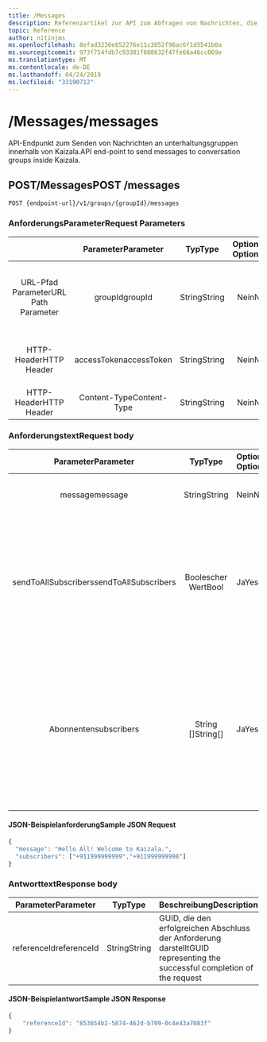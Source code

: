 ```yaml
---
title: /Messages
description: Referenzartikel zur API zum Abfragen von Nachrichten, die an Ina Group gesendet wurden
topic: Reference
author: nitinjms
ms.openlocfilehash: 8efad3236e852276e11c3052f98ac6f1d5541b0a
ms.sourcegitcommit: 973f754fdb7c93381f808632f47fe66a46cc069e
ms.translationtype: MT
ms.contentlocale: de-DE
ms.lasthandoff: 04/24/2019
ms.locfileid: "33190712"
---
```

# <a name="messages"></a><span data-ttu-id="182cf-103">/Messages</span><span class="sxs-lookup"><span data-stu-id="182cf-103">/messages</span></span>

<span data-ttu-id="182cf-104">API-Endpunkt zum Senden von Nachrichten an unterhaltungsgruppen innerhalb von Kaizala.</span><span class="sxs-lookup"><span data-stu-id="182cf-104">API end-point to send messages to conversation groups inside Kaizala.</span></span>

## <a name="post-messages"></a><span data-ttu-id="182cf-105">POST/Messages</span><span class="sxs-lookup"><span data-stu-id="182cf-105">POST /messages</span></span>

    POST {endpoint-url}/v1/groups/{groupId}/messages

### <a name="request-parameters"></a><span data-ttu-id="182cf-106">AnforderungsParameter</span><span class="sxs-lookup"><span data-stu-id="182cf-106">Request Parameters</span></span>

|  | <span data-ttu-id="182cf-107">Parameter</span><span class="sxs-lookup"><span data-stu-id="182cf-107">Parameter</span></span> | <span data-ttu-id="182cf-108">Typ</span><span class="sxs-lookup"><span data-stu-id="182cf-108">Type</span></span> | <span data-ttu-id="182cf-109">Optional?</span><span class="sxs-lookup"><span data-stu-id="182cf-109">Optional?</span></span> | <span data-ttu-id="182cf-110">Beschreibung</span><span class="sxs-lookup"><span data-stu-id="182cf-110">Description</span></span> |
| :---: | :---: | :---: | :---: | :--- |
| <span data-ttu-id="182cf-111">URL-Pfad Parameter</span><span class="sxs-lookup"><span data-stu-id="182cf-111">URL Path Parameter</span></span> | <span data-ttu-id="182cf-112">groupId</span><span class="sxs-lookup"><span data-stu-id="182cf-112">groupId</span></span> | <span data-ttu-id="182cf-113">String</span><span class="sxs-lookup"><span data-stu-id="182cf-113">String</span></span> | <span data-ttu-id="182cf-114">Nein</span><span class="sxs-lookup"><span data-stu-id="182cf-114">No</span></span> | <span data-ttu-id="182cf-115">GUID, die die Gruppen-ID der bestimmten Gruppenressource darstellt</span><span class="sxs-lookup"><span data-stu-id="182cf-115">GUID representing the groupId of the specific group resource</span></span> |
| <span data-ttu-id="182cf-116">HTTP-Header</span><span class="sxs-lookup"><span data-stu-id="182cf-116">HTTP Header</span></span> | <span data-ttu-id="182cf-117">accessToken</span><span class="sxs-lookup"><span data-stu-id="182cf-117">accessToken</span></span> | <span data-ttu-id="182cf-118">String</span><span class="sxs-lookup"><span data-stu-id="182cf-118">String</span></span> | <span data-ttu-id="182cf-119">Nein</span><span class="sxs-lookup"><span data-stu-id="182cf-119">No</span></span> | <span data-ttu-id="182cf-120">Vom Endpunkt auth empfangenes Zugriffs Token</span><span class="sxs-lookup"><span data-stu-id="182cf-120">Access Token received from the auth end-point</span></span> |
| <span data-ttu-id="182cf-121">HTTP-Header</span><span class="sxs-lookup"><span data-stu-id="182cf-121">HTTP Header</span></span> | <span data-ttu-id="182cf-122">Content-Type</span><span class="sxs-lookup"><span data-stu-id="182cf-122">Content-Type</span></span> | <span data-ttu-id="182cf-123">String</span><span class="sxs-lookup"><span data-stu-id="182cf-123">String</span></span> | <span data-ttu-id="182cf-124">Nein</span><span class="sxs-lookup"><span data-stu-id="182cf-124">No</span></span> | <span data-ttu-id="182cf-125">Wert: Application/JSON</span><span class="sxs-lookup"><span data-stu-id="182cf-125">value: application/json</span></span> |

### <a name="request-body"></a><span data-ttu-id="182cf-126">Anforderungstext</span><span class="sxs-lookup"><span data-stu-id="182cf-126">Request body</span></span>

| <span data-ttu-id="182cf-127">Parameter</span><span class="sxs-lookup"><span data-stu-id="182cf-127">Parameter</span></span> | <span data-ttu-id="182cf-128">Typ</span><span class="sxs-lookup"><span data-stu-id="182cf-128">Type</span></span> | <span data-ttu-id="182cf-129">Optional?</span><span class="sxs-lookup"><span data-stu-id="182cf-129">Optional?</span></span> | <span data-ttu-id="182cf-130">Beschreibung</span><span class="sxs-lookup"><span data-stu-id="182cf-130">Description</span></span> |
| :---: | :---: | :--- | :--- |
| <span data-ttu-id="182cf-131">message</span><span class="sxs-lookup"><span data-stu-id="182cf-131">message</span></span> | <span data-ttu-id="182cf-132">String</span><span class="sxs-lookup"><span data-stu-id="182cf-132">String</span></span> | <span data-ttu-id="182cf-133">Nein</span><span class="sxs-lookup"><span data-stu-id="182cf-133">No</span></span> | <span data-ttu-id="182cf-134">Zu sendende Text Nachricht (maximale Grenze von 1000 Zeichen)</span><span class="sxs-lookup"><span data-stu-id="182cf-134">Text message to be sent (Max limit of 1000 Characters)</span></span> |
| <span data-ttu-id="182cf-135">sendToAllSubscribers</span><span class="sxs-lookup"><span data-stu-id="182cf-135">sendToAllSubscribers</span></span> | <span data-ttu-id="182cf-136">Boolescher Wert</span><span class="sxs-lookup"><span data-stu-id="182cf-136">Bool</span></span> | <span data-ttu-id="182cf-137">Ja</span><span class="sxs-lookup"><span data-stu-id="182cf-137">Yes</span></span> | <span data-ttu-id="182cf-138">Standard: false.</span><span class="sxs-lookup"><span data-stu-id="182cf-138">Default: false.</span></span> <span data-ttu-id="182cf-139">Gilt nur für den Fall, dass die Gruppen-zu einer öffentlichen Gruppe gehört.</span><span class="sxs-lookup"><span data-stu-id="182cf-139">Valid only in case the groupId belongs to a Public Group.</span></span> <span data-ttu-id="182cf-140">True, um die Textnachricht an alle Abonnenten zu senden, für die der Benutzer des Tokens als Administrator der öffentlichen Gruppe erforderlich ist.</span><span class="sxs-lookup"><span data-stu-id="182cf-140">True to send the text message to all subscribers which requires the token's user to be admin of the Public Group</span></span> |
| <span data-ttu-id="182cf-141">Abonnenten</span><span class="sxs-lookup"><span data-stu-id="182cf-141">subscribers</span></span> | <span data-ttu-id="182cf-142">String []</span><span class="sxs-lookup"><span data-stu-id="182cf-142">String[]</span></span> | <span data-ttu-id="182cf-143">Ja</span><span class="sxs-lookup"><span data-stu-id="182cf-143">Yes</span></span> | <span data-ttu-id="182cf-144">Jedes Element entspricht einer Mobiltelefonnummer (mit Landesvorwahl.</span><span class="sxs-lookup"><span data-stu-id="182cf-144">Each element corresponds to a mobile number(with country code.</span></span> <span data-ttu-id="182cf-145">EG.</span><span class="sxs-lookup"><span data-stu-id="182cf-145">Eg.</span></span> <span data-ttu-id="182cf-146">+ 911999999999).</span><span class="sxs-lookup"><span data-stu-id="182cf-146">+911999999999).</span></span> <span data-ttu-id="182cf-147">Text Nachricht wird nur an die ausgewählten Abonnenten gesendet.</span><span class="sxs-lookup"><span data-stu-id="182cf-147">Text message will be sent only to the selected subscribers.</span></span> <span data-ttu-id="182cf-148">Zur selektiven Kommunikation mit Abonnenten im Kontext einer öffentlichen Gruppe</span><span class="sxs-lookup"><span data-stu-id="182cf-148">To be used for selective communication to subscribers in context of a Public Group</span></span> |

#### <a name="sample-json-request"></a><span data-ttu-id="182cf-149">JSON-Beispielanforderung</span><span class="sxs-lookup"><span data-stu-id="182cf-149">Sample JSON Request</span></span>

```javascript
{
  "message": "Hello All! Welcome to Kaizala.",
  "subscribers": ["+911999999999","+911999999998"]
}
```

### <a name="response-body"></a><span data-ttu-id="182cf-150">Antworttext</span><span class="sxs-lookup"><span data-stu-id="182cf-150">Response body</span></span>

| <span data-ttu-id="182cf-151">Parameter</span><span class="sxs-lookup"><span data-stu-id="182cf-151">Parameter</span></span> | <span data-ttu-id="182cf-152">Typ</span><span class="sxs-lookup"><span data-stu-id="182cf-152">Type</span></span> | <span data-ttu-id="182cf-153">Beschreibung</span><span class="sxs-lookup"><span data-stu-id="182cf-153">Description</span></span> |
| :---: | :---: | :--- |
| <span data-ttu-id="182cf-154">referenceId</span><span class="sxs-lookup"><span data-stu-id="182cf-154">referenceId</span></span> | <span data-ttu-id="182cf-155">String</span><span class="sxs-lookup"><span data-stu-id="182cf-155">String</span></span> | <span data-ttu-id="182cf-156">GUID, die den erfolgreichen Abschluss der Anforderung darstellt</span><span class="sxs-lookup"><span data-stu-id="182cf-156">GUID representing the successful completion of the request</span></span> |

#### <a name="sample-json-response"></a><span data-ttu-id="182cf-157">JSON-Beispielantwort</span><span class="sxs-lookup"><span data-stu-id="182cf-157">Sample JSON Response</span></span>

```javascript
{
    "referenceId": "853654b2-5874-462d-b709-0c4e43a7083f"
}
```
